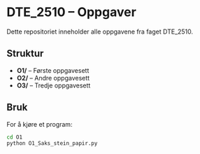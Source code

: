 # DTE_2510 – Oppgaver

Dette repositoriet inneholder alle oppgavene fra faget DTE_2510.

## Struktur
- **O1/** – Første oppgavesett
- **O2/** – Andre oppgavesett
- **O3/** – Tredje oppgavesett

## Bruk
For å kjøre et program:
```bash
cd O1
python O1_Saks_stein_papir.py

